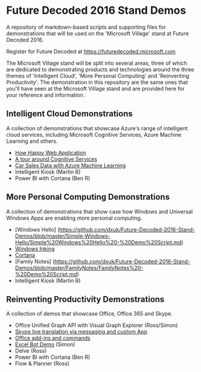 # Future Decoded 2016 Stand Demos
A repository of markdown-based scripts and supporting files for demonstrations that will be used on the 'Microsoft Village' stand at Future Decoded 2016.

Register for Future Decoded at https://futuredecoded.microsoft.com

The Microsoft Village stand will be split into several areas, three of which are dedicated to demonstrating products and technologies around the three themes of 'Intelligent Cloud', 'More Personal Computing' and 'Reinventing Productivity'. The demonstration in this repository are the same ones that you'll have seen at the Microsoft Village stand and are provided here for your reference and information.

## Intelligent Cloud Demonstrations
A collection of demonstrations that showcase Azure's range of intelligent cloud services, including Microsoft Cognitive Services, Azure Machine Learning and others.
* [How Happy Web Application](https://github.com/dxuk/Future-Decoded-2016-Stand-Demos/blob/master/How%20Happy%20Web%20Application/How%20Happy%20Web%20Application%20-%20Demo%20Script.md)
* [A tour around Cognitive Services](https://github.com/dxuk/Future-Decoded-2016-Stand-Demos/blob/master/A%20Tour%20Around%20Cognitive%20Services/A%20Tour%20Around%20Cognitive%20Services%20-%20Demo%20Script.md)
* [Car Sales Data with Azure Machine Learning](https://github.com/dxuk/Future-Decoded-2016-Stand-Demos/blob/master/Car%20Sales%20Data%20with%20Azure%20Machine%20Learning/Car%20Sales%20Data%20with%20Azure%20Machine%20Learning.md)
* Intelligent Kiosk (Martin B)
* Power BI with Cortana (Ben R)

## More Personal Computing Demonstrations
A collection of demonstrations that show case how Windows and Universal Windows Apps are enabling more personal computing.
* [Windows Hello] (https://github.com/dxuk/Future-Decoded-2016-Stand-Demos/blob/master/Simple-Windows-Hello/Simple%20Windows%20Hello%20-%20Demo%20Script.md)
* [Windows Inking](https://github.com/dxuk/Future-Decoded-2016-Stand-Demos/blob/master/Windows%20Inking/Windows%20Inking.md)
* [Cortana](https://github.com/dxuk/Future-Decoded-2016-Stand-Demos/blob/master/Cortana/Cortana.md)
* [Family Notes] (https://github.com/dxuk/Future-Decoded-2016-Stand-Demos/blob/master/FamilyNotes/FamilyNotes%20-%20Demo%20Script.md)
* Intelligent Kiosk (Martin B)

## Reinventing Productivity Demonstrations
A collection of demos that showcase Office, Office 365 and Skype.
* Office Unified Graph API with Visual Graph Explorer (Ross/Simon)
* [Skype live translation via messaging and custom App](./Translator/Translation%20Demo%20Script.md)
* [Office add-ins and commands](https://github.com/dxuk/Future-Decoded-2016-Stand-Demos/blob/master/Office%20add-ins%20and%20commands/Office%20add-ins%20and%20commands.md)
* [Excel Bot Demo](https://github.com/dxuk/Future-Decoded-2016-Stand-Demos/blob/master/ExcelBot/Excelbot.md) (Simon)
* Delve (Ross)
* Power BI with Cortana (Ben R)
* Flow & Planner (Ross)
